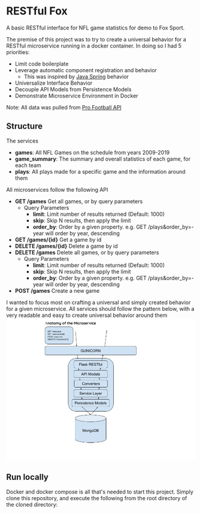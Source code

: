 # RESTful Fox
A basic RESTful interface for NFL game statistics for demo to Fox Sport. 

The premise of this project was to try to create a universal behavior for a RESTful microservice running in a docker container. In doing so I had 5 priorities:

* Limit code boilerplate
* Leverage automatic component registration and behavior
  * This was inspired by [Java Spring](https://github.com/spring-projects/spring-boot) behavior
* Universalize Interface Behavior
* Decouple API Models from Persistence Models
* Demonstrate Microservice Environment in Docker

Note: All data was pulled from [Pro Football API](https://profootballapi.com/)

## Structure
The services
- **games**: All NFL Games on the schedule from years 2009-2019
- **game_summary**: The summary and overall statistics of each game, for each team
- **plays**: All plays made for a specific game and the information around them

All microservices follow the following API
- **GET /games** Get all games, or by query parameters
  - Query Parameters
    - **limit**: Limit number of results returned (Default: 1000)
    - **skip**: Skip N results, then apply the limit
    - **order_by**: Order by a given property. e.g. GET /plays&order_by=-year will order by year, descending
- **GET /games/{id}** Get a game by id
- **DELETE /games/{id}** Delete a game by id
- **DELETE /games** Delete all games, or by query parameters
  - Query Parameters
    - **limit**: Limit number of results returned (Default: 1000)
    - **skip**: Skip N results, then apply the limit
    - **order_by**: Order by a given property. e.g. GET /plays&order_by=-year will order by year, descending
- **POST /games** Create a new game

I wanted to focus most on crafting a universal and simply created behavior for a given microservice. All services should follow the pattern below, with a very readable and easy to create universal behavior around them
![Microservice Anatomy](docs/images/microservice.jpg)

## Run locally
Docker and docker compose is all that's needed to start this project. Simply clone this repository, and execute the following from the root directory of the cloned directory:
